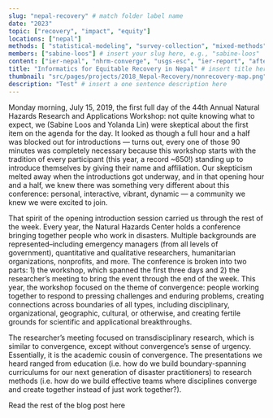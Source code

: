 ```yaml
---
slug: "nepal-recovery" # match folder label name
date: "2023"
topic: ["recovery", "impact", "equity"]
locations: ["nepal"]
methods: [ "statistical-modeling", "survey-collection", "mixed-methods"]
members: ["sabine-loos"] # insert your slug here, e.g., "sabine-loos"
content: ["ier-nepal", "nhrm-converge", "usgs-esc", "ier-report", "afterquake-nepal"]
title: "Informatics for Equitable Recovery in Nepal" # insert title here
thumbnail: "src/pages/projects/2018_Nepal-Recovery/nonrecovery-map.png"
description: "Test" # insert a one sentence description here
---
```


Monday morning, July 15, 2019, the first full day of the 44th Annual Natural Hazards Research and Applications Workshop: not quite knowing what to expect, we (Sabine Loos and Yolanda Lin) were skeptical about the first item on the agenda for the day. It looked as though a full hour and a half was blocked out for introductions — turns out, every one of those 90 minutes was completely necessary because this workshop starts with the tradition of every participant (this year, a record ~650!) standing up to introduce themselves by giving their name and affiliation. Our skepticism melted away when the introductions got underway, and in that opening hour and a half, we knew there was something very different about this conference: personal, interactive, vibrant, dynamic — a community we knew we were excited to join.

That spirit of the opening introduction session carried us through the rest of the week. Every year, the Natural Hazards Center holds a conference bringing together people who work in disasters. Multiple backgrounds are represented–including emergency managers (from all levels of government), quantitative and qualitative researchers, humanitarian organizations, nonprofits, and more. The conference is broken into two parts: 1) the workshop, which spanned the first three days and 2) the researcher’s meeting to bring the event through the end of the week. This year, the workshop focused on the theme of convergence: people working together to respond to pressing challenges and enduring problems, creating connections across boundaries of all types, including disciplinary, organizational, geographic, cultural, or otherwise, and creating fertile grounds for scientific and applicational breakthroughs.

The researcher’s meeting focused on transdisciplinary research, which is similar to convergence, except without convergence’s sense of urgency. Essentially, it is the academic cousin of convergence. The presentations we heard ranged from education (i.e. how do we build boundary-spanning curriculums for our next generation of disaster practitioners) to research methods (i.e. how do we build effective teams where disciplines converge and create together instead of just work together?).

<Link is-button to="https://urbanresilience.stanford.edu/news/converging-disaster-researchers-asia-pacific"> Read the rest of the blog post here </Link>
